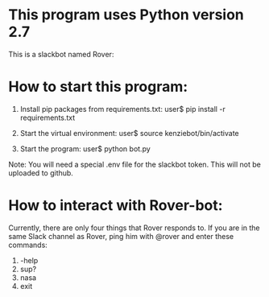 # This program uses Python version 2.7

This is a slackbot named Rover:

# How to start this program:

1. Install pip packages from requirements.txt:
    user$ pip install -r requirements.txt

2. Start the virtual environment:
    user$ source kenziebot/bin/activate

3. Start the program:
    user$ python bot.py

Note: You will need a special .env file for the slackbot token. This will not be uploaded to github.

# How to interact with Rover-bot:

Currently, there are only four things that Rover responds to. 
If you are in the same Slack channel as Rover, ping him with @rover and enter these commands:

1. -help
2. sup?
3. nasa
4. exit